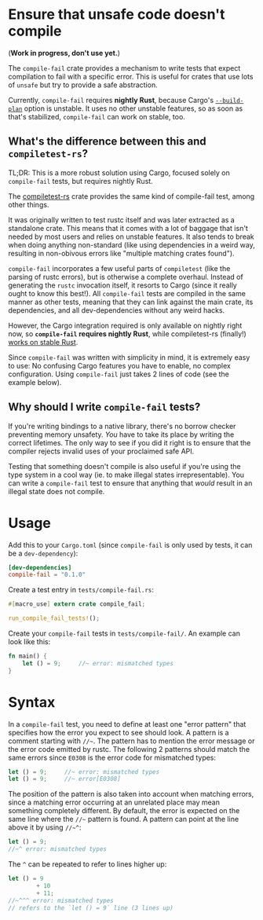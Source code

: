 # Ensure that unsafe code doesn't compile

(**Work in progress, don't use yet.**)

The `compile-fail` crate provides a mechanism to write tests that expect
compilation to fail with a specific error. This is useful for crates that use
lots of `unsafe` but try to provide a safe abstraction.

Currently, `compile-fail` requires **nightly Rust**, because Cargo's
[`--build-plan`](https://github.com/rust-lang/cargo/pull/5301) option is
unstable. It uses no other unstable features, so as soon as that's stabilized,
`compile-fail` can work on stable, too.

## What's the difference between this and `compiletest-rs`?

TL;DR: This is a more robust solution using Cargo, focused solely on
`compile-fail` tests, but requires nightly Rust.

The [compiletest-rs](https://github.com/laumann/compiletest-rs) crate provides
the same kind of compile-fail test, among other things.

It was originally written to test rustc itself and was later extracted as a
standalone crate. This means that it comes with a lot of baggage that isn't
needed by most users and relies on unstable features. It also tends to break
when doing anything non-standard (like using dependencies in a weird way,
resulting in non-obivous errors like "multiple matching crates found").

`compile-fail` incorporates a few useful parts of `compiletest` (like the
parsing of rustc errors), but is otherwise a complete overhaul. Instead of
generating the `rustc` invocation itself, it resorts to Cargo (since it really
ought to know this best!). All `compile-fail` tests are compiled in the same
manner as other tests, meaning that they can link against the main crate, its
dependencies, and all dev-dependencies without any weird hacks.

However, the Cargo integration required is only available on nightly right now,
so **`compile-fail` requires nightly Rust**, while compiletest-rs (finally!)
[works on stable Rust](https://github.com/laumann/compiletest-rs/pull/107).

Since `compile-fail` was written with simplicity in mind, it is extremely easy
to use: No confusing Cargo features you have to enable, no complex
configuration. Using `compile-fail` just takes 2 lines of code (see the example
below).

## Why should I write `compile-fail` tests?

If you're writing bindings to a native library, there's no borrow checker
preventing memory unsafety. *You* have to take its place by writing the correct
lifetimes. The only way to see if you did it right is to ensure that the
compiler rejects invalid uses of your proclaimed safe API.

Testing that something doesn't compile is also useful if you're using the type
system in a cool way (ie. to make illegal states irrepresentable). You can write
a `compile-fail` test to ensure that anything that *would* result in an illegal
state does not compile.


# Usage

Add this to your `Cargo.toml` (since `compile-fail` is only used by tests, it
can be a `dev-dependency`):

```toml
[dev-dependencies]
compile-fail = "0.1.0"
```

Create a test entry in `tests/compile-fail.rs`:

```rust
#[macro_use] extern crate compile_fail;

run_compile_fail_tests!();
```

Create your `compile-fail` tests in `tests/compile-fail/`. An example can look
like this:

```rust
fn main() {
    let () = 9;     //~ error: mismatched types
}
```


# Syntax

In a `compile-fail` test, you need to define at least one "error pattern" that
specifies how the error you expect to see should look. A pattern is a comment
starting with `//~`. The pattern has to mention the error message or the error
code emitted by rustc. The following 2 patterns should match the same errors
since `E0308` is the error code for mismatched types:

```rust
let () = 9;     //~ error: mismatched types
let () = 9;     //~ error[E0308]
```

The position of the pattern is also taken into account when matching errors,
since a matching error occurring at an unrelated place may mean something
completely different. By default, the error is expected on the same line where
the `//~` pattern is found. A pattern can point at the line above it by using
`//~^`:

```rust
let () = 9;
//~^ error: mismatched types
```

The `^` can be repeated to refer to lines higher up:

```rust
let () = 9
        + 10
        + 11;
//~^^^ error: mismatched types
// refers to the `let () = 9` line (3 lines up)
```
